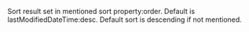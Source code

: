 Sort result set in mentioned sort property:order. Default is lastModifiedDateTime:desc. Default sort is descending if not mentioned.